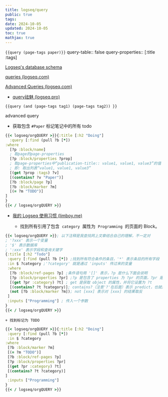```yaml
---
title: logseq/query
public: true
tags:
date: 2024-10-05
updated: 2024-10-05
toc: true
mathjax: true
---
```


`{{query (page-tags paper)}}`
query-table:: false
query-properties:: [:title :tags]

[Logseq's database schema](https://github.com/logseq/logseq/blob/master/deps/db/src/logseq/db/schema.cljs)

[queries (logseq.com)](https://docs.logseq.com/#/page/queries)

[Advanced Queries (logseq.com)](https://docs.logseq.com/#/page/Advanced%20Queries)

  + [query祛魅 (logseq.pro)](https://logseq.pro/#/page/query%E7%A5%9B%E9%AD%85)

`{{query (and (page-tags tag1) (page-tags tag2)) }}`

advanced query

  + 获取包含 `#Paper` 标记笔记中的所有 todo

```clojure
{{< logseq/orgQUERY >}}{:title [:h2 "Doing"]
  :query [:find (pull ?b [*])
:where
  [?p :block/name]
  ; 取page的page-properties
  [?p :block/properties ?prop]
  ; 取page-properties中“publication-title:: value1, value1, value3”的值
  ; 即: 取出列表“value1, value1, value3”
  [(get ?prop :tags) ?v] 
  [(contains? ?v "Paper")]
  [?b :block/page ?p]
  [?b :block/marker ?m]
  [(= ?m "TODO")]
]
}
{{< / logseq/orgQUERY >}}
```

  + [我的 Logseq 使用习惯 (limboy.me)](https://limboy.me/posts/logseq/)

    + 找到所有引用了包含  `category`  属性为  `Programming`  的页面的 Block。

``` clojure
{{< logseq/orgQUERY >}}; 以下注释是我查找网上文章结合自己的理解，不一定对
; '?xxx' 表示一个变量
; '$' 表示数据库
; ':xxx' 表示字段和查询关键字
{:title [:h2 "Todo"]
 :query [:find (pull ?b [*]) ;找到所有符合条件的条目，'*' 表示条目的所有字段
 :in $ ?category ;'?category' 就是通过 'inputs' 传过来的变量
 :where
  [?b :block/ref-pages ?p] ;条件语句用 '[]' 表示，?p 是什么下面会说明
  [?p :block/properties ?pr] ;?p 是包含了 properties 为 ?pr 的页面，?pr 是什么，下面会说明
  [(get ?pr :category) ?t] ; get 是获取 object 的属性，并将它设置为 ?t
  [(contains? ?t ?category)]; contains?（注意'?'在后面）表示 predict，也就是符合特定条件
  (not [?b :block/marker ?m]); not [xxx] 表示对 [xxx] 的结果取反
 ]
 :inputs ["Programming"] ; 传入一个参数
}
{{< / logseq/orgQUERY >}}
```

    + 找到标记为 TODO

``` clojure
{{< logseq/orgQUERY >}}{:title [:h2 "Doing"]
 :query [:find (pull ?b [*])
 :in $ ?category
:where
 [?b :block/marker ?m]
 [(= ?m "TODO")]
 [?b :block/ref-pages ?p]
 [?p :block/properties ?pr]
 [(get ?pr :category) ?t]
 [(contains? ?t ?category)]
]
 :inputs ["Programming"]
}
{{< / logseq/orgQUERY >}}
```




